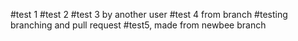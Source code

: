 #test 1
#test 2 
#test 3 by another user
#test 4 from branch
#testing branching and pull request
#test5, made from newbee  branch
